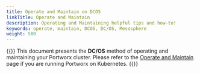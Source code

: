 ```yaml
---
title: Operate and Maintain on DCOS
linkTitle: Operate and Maintain
description: Operating and Maintaining helpful tips and how-to!
keywords: operate, maintain, DCOS, DC/OS, Mesosphere
weight: 500
---
```


{{<info>}}
This document presents the **DC/OS** method of operating and maintaining your Portworx cluster. Please refer to the [Operate and Maintain](/portworx-install-with-kubernetes/operate-and-maintain-on-kubernetes/) page if you are running Portworx on Kubernetes.
{{</info>}}
